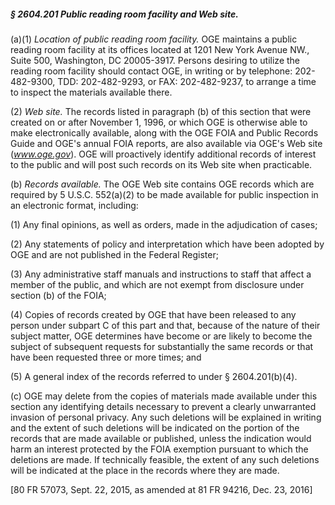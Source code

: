 ##### § 2604.201 Public reading room facility and Web site. #####

(a)(1) *Location of public reading room facility.* OGE maintains a public reading room facility at its offices located at 1201 New York Avenue NW., Suite 500, Washington, DC 20005-3917. Persons desiring to utilize the reading room facility should contact OGE, in writing or by telephone: 202-482-9300, TDD: 202-482-9293, or FAX: 202-482-9237, to arrange a time to inspect the materials available there.

(2) *Web site.* The records listed in paragraph (b) of this section that were created on or after November 1, 1996, or which OGE is otherwise able to make electronically available, along with the OGE FOIA and Public Records Guide and OGE's annual FOIA reports, are also available via OGE's Web site (*www.oge.gov*). OGE will proactively identify additional records of interest to the public and will post such records on its Web site when practicable.

(b) *Records available.* The OGE Web site contains OGE records which are required by 5 U.S.C. 552(a)(2) to be made available for public inspection in an electronic format, including:

(1) Any final opinions, as well as orders, made in the adjudication of cases;

(2) Any statements of policy and interpretation which have been adopted by OGE and are not published in the Federal Register;

(3) Any administrative staff manuals and instructions to staff that affect a member of the public, and which are not exempt from disclosure under section (b) of the FOIA;

(4) Copies of records created by OGE that have been released to any person under subpart C of this part and that, because of the nature of their subject matter, OGE determines have become or are likely to become the subject of subsequent requests for substantially the same records or that have been requested three or more times; and

(5) A general index of the records referred to under § 2604.201(b)(4).

(c) OGE may delete from the copies of materials made available under this section any identifying details necessary to prevent a clearly unwarranted invasion of personal privacy. Any such deletions will be explained in writing and the extent of such deletions will be indicated on the portion of the records that are made available or published, unless the indication would harm an interest protected by the FOIA exemption pursuant to which the deletions are made. If technically feasible, the extent of any such deletions will be indicated at the place in the records where they are made.

[80 FR 57073, Sept. 22, 2015, as amended at 81 FR 94216, Dec. 23, 2016]